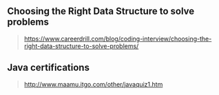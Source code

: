 ## Choosing the Right Data Structure to solve problems
>  https://www.careerdrill.com/blog/coding-interview/choosing-the-right-data-structure-to-solve-problems/


## Java certifications 
> http://www.maamu.itgo.com/other/javaquiz1.htm






